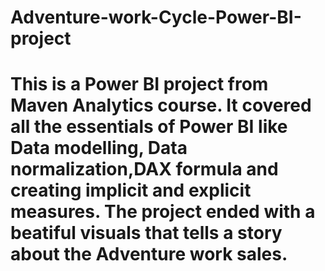 # Adventure-work-Cycle-Power-BI-project
# This is a Power BI project from Maven Analytics course. It covered all the essentials of Power BI like Data modelling, Data normalization,DAX formula and creating implicit and explicit measures. The project ended with a beatiful visuals that tells a story about the Adventure work sales. 
